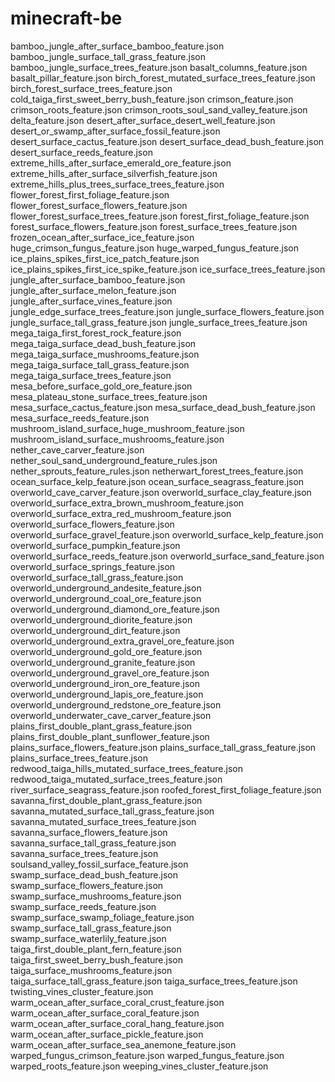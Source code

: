 # minecraft-be
bamboo_jungle_after_surface_bamboo_feature.json
bamboo_jungle_surface_tall_grass_feature.json
bamboo_jungle_surface_trees_feature.json
basalt_columns_feature.json
basalt_pillar_feature.json
birch_forest_mutated_surface_trees_feature.json
birch_forest_surface_trees_feature.json
cold_taiga_first_sweet_berry_bush_feature.json
crimson_feature.json
crimson_roots_feature.json
crimson_roots_soul_sand_valley_feature.json
delta_feature.json
desert_after_surface_desert_well_feature.json
desert_or_swamp_after_surface_fossil_feature.json
desert_surface_cactus_feature.json
desert_surface_dead_bush_feature.json
desert_surface_reeds_feature.json
extreme_hills_after_surface_emerald_ore_feature.json
extreme_hills_after_surface_silverfish_feature.json
extreme_hills_plus_trees_surface_trees_feature.json
flower_forest_first_foliage_feature.json
flower_forest_surface_flowers_feature.json
flower_forest_surface_trees_feature.json
forest_first_foliage_feature.json
forest_surface_flowers_feature.json
forest_surface_trees_feature.json
frozen_ocean_after_surface_ice_feature.json
huge_crimson_fungus_feature.json
huge_warped_fungus_feature.json
ice_plains_spikes_first_ice_patch_feature.json
ice_plains_spikes_first_ice_spike_feature.json
ice_surface_trees_feature.json
jungle_after_surface_bamboo_feature.json
jungle_after_surface_melon_feature.json
jungle_after_surface_vines_feature.json
jungle_edge_surface_trees_feature.json
jungle_surface_flowers_feature.json
jungle_surface_tall_grass_feature.json
jungle_surface_trees_feature.json
mega_taiga_first_forest_rock_feature.json
mega_taiga_surface_dead_bush_feature.json
mega_taiga_surface_mushrooms_feature.json
mega_taiga_surface_tall_grass_feature.json
mega_taiga_surface_trees_feature.json
mesa_before_surface_gold_ore_feature.json
mesa_plateau_stone_surface_trees_feature.json
mesa_surface_cactus_feature.json
mesa_surface_dead_bush_feature.json
mesa_surface_reeds_feature.json
mushroom_island_surface_huge_mushroom_feature.json
mushroom_island_surface_mushrooms_feature.json
nether_cave_carver_feature.json
nether_soul_sand_underground_feature_rules.json
nether_sprouts_feature_rules.json
netherwart_forest_trees_feature.json
ocean_surface_kelp_feature.json
ocean_surface_seagrass_feature.json
overworld_cave_carver_feature.json
overworld_surface_clay_feature.json
overworld_surface_extra_brown_mushroom_feature.json
overworld_surface_extra_red_mushroom_feature.json
overworld_surface_flowers_feature.json
overworld_surface_gravel_feature.json
overworld_surface_kelp_feature.json
overworld_surface_pumpkin_feature.json
overworld_surface_reeds_feature.json
overworld_surface_sand_feature.json
overworld_surface_springs_feature.json
overworld_surface_tall_grass_feature.json
overworld_underground_andesite_feature.json
overworld_underground_coal_ore_feature.json
overworld_underground_diamond_ore_feature.json
overworld_underground_diorite_feature.json
overworld_underground_dirt_feature.json
overworld_underground_extra_gravel_ore_feature.json
overworld_underground_gold_ore_feature.json
overworld_underground_granite_feature.json
overworld_underground_gravel_ore_feature.json
overworld_underground_iron_ore_feature.json
overworld_underground_lapis_ore_feature.json
overworld_underground_redstone_ore_feature.json
overworld_underwater_cave_carver_feature.json
plains_first_double_plant_grass_feature.json
plains_first_double_plant_sunflower_feature.json
plains_surface_flowers_feature.json
plains_surface_tall_grass_feature.json
plains_surface_trees_feature.json
redwood_taiga_hills_mutated_surface_trees_feature.json
redwood_taiga_mutated_surface_trees_feature.json
river_surface_seagrass_feature.json
roofed_forest_first_foliage_feature.json
savanna_first_double_plant_grass_feature.json
savanna_mutated_surface_tall_grass_feature.json
savanna_mutated_surface_trees_feature.json
savanna_surface_flowers_feature.json
savanna_surface_tall_grass_feature.json
savanna_surface_trees_feature.json
soulsand_valley_fossil_surface_feature.json
swamp_surface_dead_bush_feature.json
swamp_surface_flowers_feature.json
swamp_surface_mushrooms_feature.json
swamp_surface_reeds_feature.json
swamp_surface_swamp_foliage_feature.json
swamp_surface_tall_grass_feature.json
swamp_surface_waterlily_feature.json
taiga_first_double_plant_fern_feature.json
taiga_first_sweet_berry_bush_feature.json
taiga_surface_mushrooms_feature.json
taiga_surface_tall_grass_feature.json
taiga_surface_trees_feature.json
twisting_vines_cluster_feature.json
warm_ocean_after_surface_coral_crust_feature.json
warm_ocean_after_surface_coral_feature.json
warm_ocean_after_surface_coral_hang_feature.json
warm_ocean_after_surface_pickle_feature.json
warm_ocean_after_surface_sea_anemone_feature.json
warped_fungus_crimson_feature.json
warped_fungus_feature.json
warped_roots_feature.json
weeping_vines_cluster_feature.json
